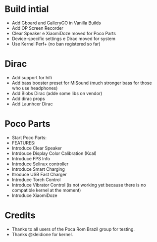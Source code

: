 
# Build intial
- Add Gboard and GalleryGO in Vanilla Builds
- Add OP Screen Recorder
- Clear Speaker e XiaomiDoze moved for Poco Parts
- Device-specific settings e Dirac moved for system
- Use Kernel Perf+ (no ban registered so far)

# Dirac 
- Add support for hifi
- Add bass booster preset for MiSound (much stronger bass for those who use headphones)
- Add Blobs Dirac (adde some libs on vendor)
- Add dirac props 
- Add Launhcer Dirac 

# Poco Parts
- Start Poco Parts: 
- FEATURES:
- Introduce Clear Speaker
- Intrdouce Display Color Calibration (Kcal)
- Introduce FPS Info
- Introduce Selinux controller
- Introduce Smart Charging
- Itroduce USB Fast Charger
- Introduce Torch Control
- Introduce Vibrator Control (is not working yet because there is no compatible kernel at the moment)
- Introduce XiaomiDoze

# Credits
- Thanks to all users of the Poca Rom Brazil group for testing.
- Thanks @kleidione for kernel.
